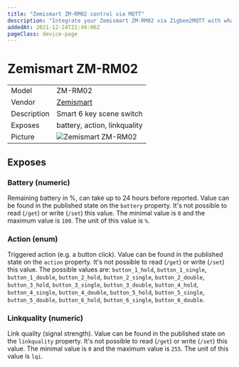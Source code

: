 ```yaml
---
title: "Zemismart ZM-RM02 control via MQTT"
description: "Integrate your Zemismart ZM-RM02 via Zigbee2MQTT with whatever smart home infrastructure you are using without the vendor's bridge or gateway."
addedAt: 2021-12-24T21:49:06Z
pageClass: device-page
---
```


<!-- !!!! -->
<!-- ATTENTION: This file is auto-generated through docgen! -->
<!-- You can only edit the "Notes"-Section between the two comment lines "Notes BEGIN" and "Notes END". -->
<!-- Do not use h1 or h2 heading within "## Notes"-Section. -->
<!-- !!!! -->

# Zemismart ZM-RM02

|     |     |
|-----|-----|
| Model | ZM-RM02  |
| Vendor  | [Zemismart](/supported-devices/#v=Zemismart)  |
| Description | Smart 6 key scene switch |
| Exposes | battery, action, linkquality |
| Picture | ![Zemismart ZM-RM02](https://www.zigbee2mqtt.io/images/devices/ZM-RM02.png) |


<!-- Notes BEGIN: You can edit here. Add "## Notes" headline if not already present. -->


<!-- Notes END: Do not edit below this line -->




## Exposes

### Battery (numeric)
Remaining battery in %, can take up to 24 hours before reported.
Value can be found in the published state on the `battery` property.
It's not possible to read (`/get`) or write (`/set`) this value.
The minimal value is `0` and the maximum value is `100`.
The unit of this value is `%`.

### Action (enum)
Triggered action (e.g. a button click).
Value can be found in the published state on the `action` property.
It's not possible to read (`/get`) or write (`/set`) this value.
The possible values are: `button_1_hold`, `button_1_single`, `button_1_double`, `button_2_hold`, `button_2_single`, `button_2_double`, `button_3_hold`, `button_3_single`, `button_3_double`, `button_4_hold`, `button_4_single`, `button_4_double`, `button_5_hold`, `button_5_single`, `button_5_double`, `button_6_hold`, `button_6_single`, `button_6_double`.

### Linkquality (numeric)
Link quality (signal strength).
Value can be found in the published state on the `linkquality` property.
It's not possible to read (`/get`) or write (`/set`) this value.
The minimal value is `0` and the maximum value is `255`.
The unit of this value is `lqi`.

